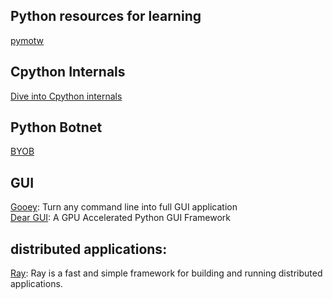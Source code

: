 ## Python resources for learning
[pymotw](https://pymotw.com/3/index.html)

## Cpython Internals
[Dive into Cpython internals](https://github.com/zpoint/CPython-Internals)

## Python Botnet
[BYOB](https://github.com/malwaredllc/byob)

## GUI
[Gooey](https://github.com/chriskiehl/Gooey): Turn any command line into full GUI application
<br />
[Dear GUI](https://github.com/hoffstadt/DearPyGui): A GPU Accelerated Python GUI Framework
<br />


## distributed applications:
[Ray](https://github.com/ray-project/ray): Ray is a fast and simple framework for building and running distributed applications.


